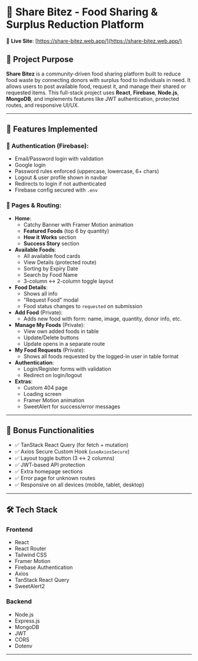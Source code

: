 # 🍱 Share Bitez - Food Sharing & Surplus Reduction Platform

🔗 **Live Site**: [https://share-bitez.web.app/](https://share-bitez.web.app/)

## 📜 Project Purpose

**Share Bitez** is a community-driven food sharing platform built to reduce food waste by connecting donors with surplus food to individuals in need. It allows users to post available food, request it, and manage their shared or requested items. This full-stack project uses **React**, **Firebase**, **Node.js**, **MongoDB**, and implements features like JWT authentication, protected routes, and responsive UI/UX.

---

## 🧩 Features Implemented

### 🔐 Authentication (Firebase):
- Email/Password login with validation
- Google login
- Password rules enforced (uppercase, lowercase, 6+ chars)
- Logout & user profile shown in navbar
- Redirects to login if not authenticated
- Firebase config secured with `.env`

### 📱 Pages & Routing:
- **Home**:
  - Catchy Banner with Framer Motion animation
  - **Featured Foods** (top 6 by quantity)
  - **How it Works** section
  - **Success Story** section
- **Available Foods**:
  - All available food cards
  - View Details (protected route)
  - Sorting by Expiry Date
  - Search by Food Name
  - 3-column ↔ 2-column toggle layout
- **Food Details**:
  - Shows all info
  - "Request Food" modal
  - Food status changes to `requested` on submission
- **Add Food** (Private):
  - Adds new food with form: name, image, quantity, donor info, etc.
- **Manage My Foods** (Private):
  - View own added foods in table
  - Update/Delete buttons
  - Update opens in a separate route
- **My Food Requests** (Private):
  - Shows all foods requested by the logged-in user in table format
- **Authentication**:
  - Login/Register forms with validation
  - Redirect on login/logout
- **Extras**:
  - Custom 404 page
  - Loading screen
  - Framer Motion animation
  - SweetAlert for success/error messages

---

## 🧪 Bonus Functionalities

- ✅ TanStack React Query (for fetch + mutation)
- ✅ Axios Secure Custom Hook (`useAxiosSecure`)
- ✅ Layout toggle button (3 ↔ 2 columns)
- ✅ JWT-based API protection
- ✅ Extra homepage sections
- ✅ Error page for unknown routes
- ✅ Responsive on all devices (mobile, tablet, desktop)

---

## 🛠️ Tech Stack

### Frontend
- React
- React Router
- Tailwind CSS
- Framer Motion
- Firebase Authentication
- Axios
- TanStack React Query
- SweetAlert2

### Backend
- Node.js
- Express.js
- MongoDB
- JWT
- CORS
- Dotenv

---



